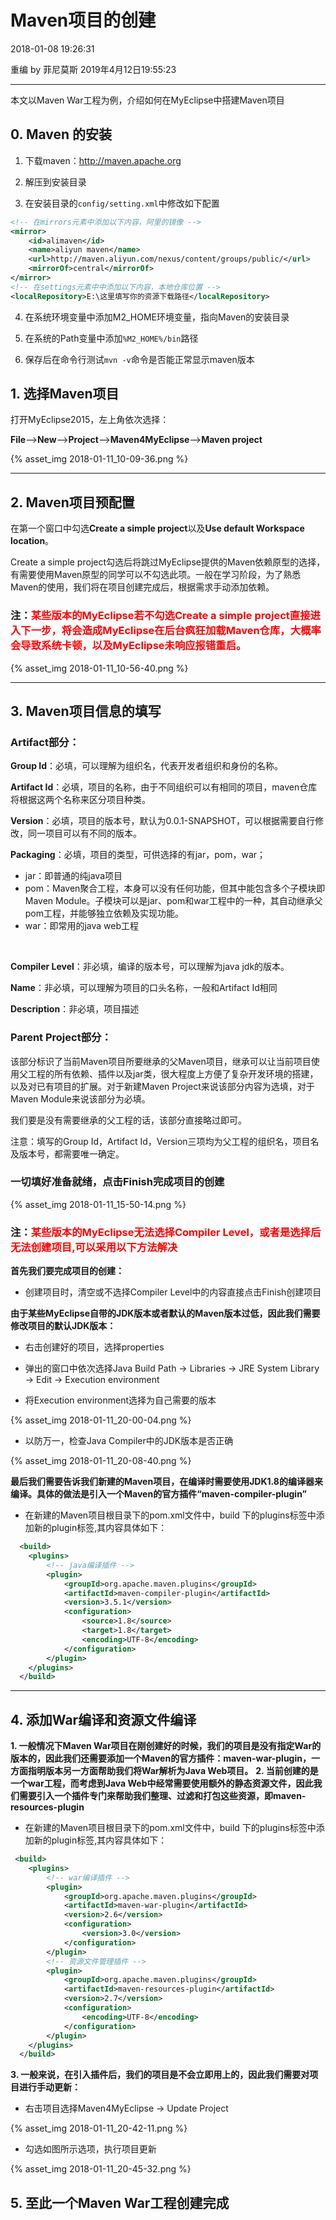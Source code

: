 ﻿# Maven项目的创建

2018-01-08 19:26:31

重编 by 菲尼莫斯 2019年4月12日19:55:23

---

本文以Maven War工程为例，介绍如何在MyEclipse中搭建Maven项目

## 0. Maven 的安装

1. 下载maven：http://maven.apache.org

2. 解压到安装目录

3. 在安装目录的`config/setting.xml`中修改如下配置

```xml
<!-- 在mirrors元素中添加以下内容，阿里的镜像 -->
<mirror>
    <id>alimaven</id>
    <name>aliyun maven</name>
    <url>http://maven.aliyun.com/nexus/content/groups/public/</url>
    <mirrorOf>central</mirrorOf>
</mirror>
<!-- 在settings元素中中添加以下内容，本地仓库位置 -->
<localRepository>E:\这里填写你的资源下载路径</localRepository>
```

4. 在系统环境变量中添加M2_HOME环境变量，指向Maven的安装目录

5. 在系统的Path变量中添加`%M2_HOME%/bin`路径

6. 保存后在命令行测试`mvn -v`命令是否能正常显示maven版本

## 1. 选择Maven项目

打开MyEclipse2015，左上角依次选择：

**File**-->**New**-->**Project**-->**Maven4MyEclipse**-->**Maven project**

{% asset_img 2018-01-11_10-09-36.png  %}

****

## 2. Maven项目预配置

在第一个窗口中勾选**Create a simple project**以及**Use default Workspace location**。

Create a simple project勾选后将跳过MyEclipse提供的Maven依赖原型的选择，有需要使用Maven原型的同学可以不勾选此项。一般在学习阶段，为了熟悉Maven的使用，我们将在项目创建完成后，根据需求手动添加依赖。

###  注：<font color='red'>某些版本的MyEclipse若不勾选Create a simple project直接进入下一步，将会造成MyEclipse在后台疯狂加载Maven仓库，大概率会导致系统卡顿，以及MyEclipse未响应报错重启。</font>

{% asset_img 2018-01-11_10-56-40.png  %}

****

## 3. Maven项目信息的填写

###  Artifact部分：

**Group Id**：必填，可以理解为组织名，代表开发者组织和身份的名称。

**Artifact Id**：必填，项目的名称，由于不同组织可以有相同的项目，maven仓库将根据这两个名称来区分项目种类。

**Version**：必填，项目的版本号，默认为0.0.1-SNAPSHOT，可以根据需要自行修改，同一项目可以有不同的版本。

**Packaging**：必填，项目的类型，可供选择的有jar，pom，war；

- jar：即普通的纯java项目
- pom：Maven聚合工程，本身可以没有任何功能，但其中能包含多个子模块即Maven Module。子模块可以是jar、pom和war工程中的一种，其自动继承父pom工程，并能够独立依赖及实现功能。
- war：即常用的java web工程
<br>

**Compiler Level**：非必填，编译的版本号，可以理解为java jdk的版本。

**Name**：非必填，可以理解为项目的口头名称，一般和Artifact Id相同

**Description**：非必填，项目描述

###  Parent Project部分：

该部分标识了当前Maven项目所要继承的父Maven项目，继承可以让当前项目使用父工程的所有依赖、插件以及jar类，很大程度上方便了复杂开发环境的搭建，以及对已有项目的扩展。对于新建Maven Project来说该部分内容为选填，对于Maven Module来说该部分为必填。

我们要是没有需要继承的父工程的话，该部分直接略过即可。

注意：填写的Group Id，Artifact Id，Version三项均为父工程的组织名，项目名及版本号，都需要唯一确定。

###  一切填好准备就绪，点击Finish完成项目的创建

{% asset_img 2018-01-11_15-50-14.png  %}

###  注：<font color='red'>某些版本的MyEclipse无法选择Compiler Level，或者是选择后无法创建项目,可以采用以下方法解决</font>

**首先我们要完成项目的创建：**

- 创建项目时，清空或不选择Compiler Level中的内容直接点击Finish创建项目

**由于某些MyEclipse自带的JDK版本或者默认的Maven版本过低，因此我们需要修改项目的默认JDK版本：**

- 右击创建好的项目，选择properties

- 弹出的窗口中依次选择Java Build Path -> Libraries -> JRE System Library -> Edit -> Execution environment

- 将Execution environment选择为自己需要的版本

{% asset_img 2018-01-11_20-00-04.png  %}

- 以防万一，检查Java Compiler中的JDK版本是否正确

{% asset_img 2018-01-11_20-08-40.png  %}

**最后我们需要告诉我们新建的Maven项目，在编译时需要使用JDK1.8的编译器来编译。具体的做法是引入一个Maven的官方插件“maven-compiler-plugin”**

- 在新建的Maven项目根目录下的pom.xml文件中，build 下的plugins标签中添加新的plugin标签,其内容具体如下：

```xml
  <build>
  	<plugins>
  		<!-- java编译插件 -->
		<plugin>
			<groupId>org.apache.maven.plugins</groupId>
			<artifactId>maven-compiler-plugin</artifactId>
			<version>3.5.1</version>
			<configuration>
				<source>1.8</source>
				<target>1.8</target>
				<encoding>UTF-8</encoding>
			</configuration>
		</plugin>
  	</plugins>
  </build>
```
****

## 4. 添加War编译和资源文件编译

**1. 一般情况下Maven War项目在刚创建好的时候，我们的项目是没有指定War的版本的，因此我们还需要添加一个Maven的官方插件：maven-war-plugin，一方面指明版本另一方面帮助我们将War解析为Java Web项目。**
**2. 当前创建的是一个war工程，而考虑到Java Web中经常需要使用额外的静态资源文件，因此我们需要引入一个插件专门来帮助我们整理、过滤和打包这些资源，即maven-resources-plugin**

- 在新建的Maven项目根目录下的pom.xml文件中，build 下的plugins标签中添加新的plugin标签,其内容具体如下：

```xml
 <build>
    <plugins>
		<!-- war编译插件 -->
		<plugin>
			<groupId>org.apache.maven.plugins</groupId>
			<artifactId>maven-war-plugin</artifactId>
			<version>2.6</version>
			<configuration>
				<version>3.0</version>
			</configuration>
		</plugin>
		<!-- 资源文件管理插件 -->
		<plugin>
			<groupId>org.apache.maven.plugins</groupId>
			<artifactId>maven-resources-plugin</artifactId>
			<version>2.7</version>
			<configuration>
				<encoding>UTF-8</encoding>
			</configuration>
		</plugin>
  	</plugins>
  </build>
```

**3. 一般来说，在引入插件后，我们的项目是不会立即用上的，因此我们需要对项目进行手动更新：**

- 右击项目选择Maven4MyEclipse -> Update Project

{% asset_img 2018-01-11_20-42-11.png  %}

- 勾选如图所示选项，执行项目更新

{% asset_img 2018-01-11_20-45-32.png  %}

## 5. 至此一个Maven War工程创建完成





